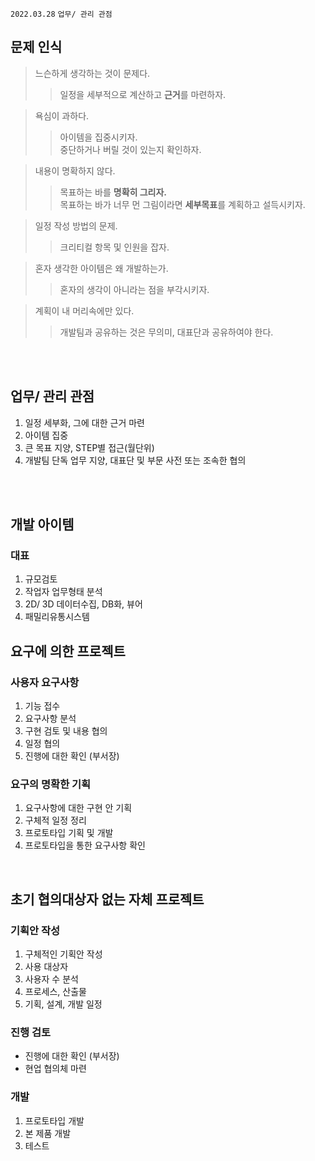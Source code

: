 `2022.03.28`
`업무/ 관리 관점`

## 문제 인식

> 느슨하게 생각하는 것이 문제다.
>
> > 일정을 세부적으로 계산하고 **근거**를 마련하자.

> 욕심이 과하다.
>
> > 아이템을 집중시키자.  
> > 중단하거나 버릴 것이 있는지 확인하자.

> 내용이 명확하지 않다.
>
> > 목표하는 바를 **명확히 그리자.**  
> > 목표하는 바가 너무 먼 그림이라면 **세부목표**를 계획하고 설득시키자.

> 일정 작성 방법의 문제.
>
> > 크리티컬 항목 및 인원을 잡자.

> 혼자 생각한 아이템은 왜 개발하는가.
>
> > 혼자의 생각이 아니라는 점을 부각시키자.

> 계획이 내 머리속에만 있다.
>
> > 개발팀과 공유하는 것은 무의미, 대표단과 공유하여야 한다.

<br>
<br>

## 업무/ 관리 관점

1. 일정 세부화, 그에 대한 근거 마련
2. 아이템 집중
3. 큰 목표 지양, STEP별 접근(월단위)
4. 개발팀 단독 업무 지양, 대표단 및 부문 사전 또는 조속한 협의

<br>
<br>

## 개발 아이템

### 대표

1. 규모검토
2. 작업자 업무형태 분석
3. 2D/ 3D 데이터수집, DB화, 뷰어
4. 패밀리유통시스템

## 요구에 의한 프로젝트

### 사용자 요구사항

1. 기능 접수
2. 요구사항 분석
3. 구현 검토 및 내용 협의
4. 일정 협의
5. 진행에 대한 확인 (부서장)

### 요구의 명확한 기획

1. 요구사항에 대한 구현 안 기획
2. 구체적 일정 정리
3. 프로토타입 기획 및 개발
4. 프로토타입을 통한 요구사항 확인

<br>

## 초기 협의대상자 없는 자체 프로젝트

### 기획안 작성

1. 구체적인 기획안 작성
2. 사용 대상자
3. 사용자 수 분석
4. 프로세스, 산출물
5. 기획, 설계, 개발 일정

### 진행 검토

- 진행에 대한 확인 (부서장)
- 현업 협의체 마련

### 개발

1. 프로토타입 개발
2. 본 제품 개발
3. 테스트
